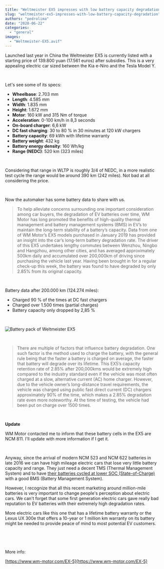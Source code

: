 ```yaml
---
title: "Weltmeister EX5 impresses with low battery capacity degradation"
slug: "weltmeister-ex5-impresses-with-low-battery-capacity-degradation"
authors: "pedrolima"
date: "2020-06-22"
categories: 
  - "general"
images: 
  - "Weltmeister-EX5.avif"
---
```


Launched last year in China the Weltmeister EX5 is currently listed with a starting price of 139.800 yuan (17.561 euros) after subsidies. This is a very appealing electric car sized between the Kia e-Niro and the Tesla Model Y.

 

Let's see some of its specs:

- **Wheelbase**: 2.703 mm
- **Length**: 4.585 mm
- **Width**: 1.835 mm
- **Height**: 1.672 mm
- **Motor**: 160 kW and 315 Nm of torque
- **Acceleration**: 0-100 km/h in 8,3 seconds
- **On-board charger**: 6,6 kW
- **DC fast charging**: 30 to 80 % in 30 minutes at 120 kW chargers
- **Battery capacity**: 69 kWh with lifetime warranty
- **Battery weight**: 432 kg
- **Battery energy density**: 160 Wh/kg
- **Range (NEDC)**: 520 km (323 miles)

 

Considering that range in WLTP is roughly 3/4 of NEDC, in a more realistic test cycle the range would be around 390 km (242 miles). Not bad at all considering the price.

 

Now the automaker has some battery data to share with us.

> To help alleviate concerns surrounding one important consideration among car buyers, the degradation of EV batteries over time, WM Motor has long promoted the benefits of high-quality thermal management and battery management systems (BMS) in EV’s to maintain the long-term stability of a battery’s capacity. Data from one of WM Motor’s EX5 models purchased in January 2019 has provided an insight into the car’s long-term battery degradation rate. The driver of this EX5 undertakes lengthy commutes between Wenzhou, Ningbo and Hangzhou, among other cities, and has averaged approximately 500km daily and accumulated over 200,000km of driving since purchasing the vehicle last year. Having been brought in for a regular check-up this week, the battery was found to have degraded by only 2.85% from its original capacity.

 

Battery data after 200.000 km (124.274 miles):

- Charged 90 % of the times at DC fast chargers
- Charged over 1.500 times (partial charges)
- Battery capacity only dropped by 2,85 %

 

![Battery pack of Weltmeister EX5](images/Battery-pack-of-Weltmeister-EX5.avif)

 

> There are multiple of factors that influence battery degradation. One such factor is the method used to charge the battery, with the general rule being that the faster a battery is charged on average, the faster that battery will degrade over its lifetime. This EX5’s capacity retention rate of 2.85% after 200,000kms would be extremely high compared to the industry standard even if the vehicle was most often charged at a slow, alternative current (AC) home charger. However, due to the vehicle owner’s long-distance travel requirements, the vehicle was charged using public fast direct current (DC) chargers approximately 90% of the time, which makes a 2.85% degradation rate even more noteworthy. At the time of testing, the vehicle had been put on charge over 1500 times.

 

**Update**

WM Motor contacted me to inform that these battery cells in the EX5 are NCM 811. I'll update with more information if I get it.

 

Anyway, since the arrival of modern NCM 523 and NCM 622 batteries in late 2016 we can have high mileage electric cars that lose very little battery capacity and range. They just need a decent TMS (Thermal Management System) and to have [their batteries cycled at lower SOC (State-of-Charge)](/2018/04/27/battery-charging-full-versus-partial/) with a good BMS (Battery Management System).

However, I recognize that all this recent marketing around million-mile batteries is very important to change people's perception about electric cars. We can't forget that some first generation electric cars gave really bad reputation to EV batteries with their extremely high degradation rates.

More electric cars like this one that has a lifetime battery warranty or the Lexus UX 300e that offers a 10-year or 1 million km warranty on its battery might be needed to provide peace of mind to most potential EV customers.

 

 

More info:

[https://www.wm-motor.com/EX-5](https://www.wm-motor.com/EX-5)
